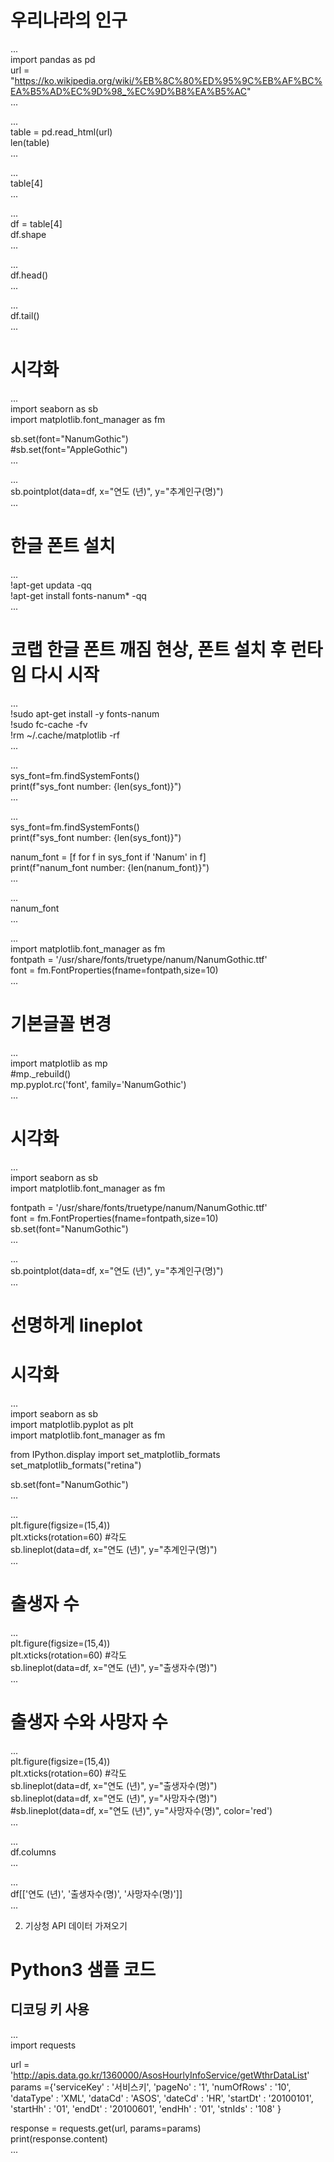 # 우리나라의 인구  
  
...  
import pandas as pd  
url = "https://ko.wikipedia.org/wiki/%EB%8C%80%ED%95%9C%EB%AF%BC%EA%B5%AD%EC%9D%98_%EC%9D%B8%EA%B5%AC"  
...
  
...  
table = pd.read_html(url)  
len(table)  
...
  
...  
table[4]  
...
  
...  
df = table[4]  
df.shape  
...
  
...  
df.head()  
...
  
...  
df.tail()  
...
  
# 시각화  
  
...  
import seaborn as sb  
import matplotlib.font_manager as fm  
  
sb.set(font="NanumGothic")  
#sb.set(font="AppleGothic")  
...
  
...  
sb.pointplot(data=df, x="연도 (년)", y="추계인구(명)")  
...
  
# 한글 폰트 설치
  
...  
!apt-get updata -qq  
!apt-get install fonts-nanum* -qq  
...
  
# 코랩 한글 폰트 깨짐 현상, 폰트 설치 후 런타임 다시 시작  
  
...  
!sudo apt-get install -y fonts-nanum  
!sudo fc-cache -fv  
!rm ~/.cache/matplotlib -rf  
...
  
...  
sys_font=fm.findSystemFonts()  
print(f"sys_font number: {len(sys_font)}")  
...
  
...  
sys_font=fm.findSystemFonts()  
print(f"sys_font number: {len(sys_font)}")  
  
nanum_font = [f for f in sys_font if 'Nanum' in f]  
print(f"nanum_font number: {len(nanum_font)}")  
...
  
...  
nanum_font  
...
  
...  
import matplotlib.font_manager as fm  
fontpath = '/usr/share/fonts/truetype/nanum/NanumGothic.ttf'  
font = fm.FontProperties(fname=fontpath,size=10)  
...
  
# 기본글꼴 변경  
  
...  
import matplotlib as mp  
#mp._rebuild()  
mp.pyplot.rc('font', family='NanumGothic')  
...

# 시각화  
  
...  
import seaborn as sb  
import matplotlib.font_manager as fm  
  
fontpath = '/usr/share/fonts/truetype/nanum/NanumGothic.ttf'  
font = fm.FontProperties(fname=fontpath,size=10)  
sb.set(font="NanumGothic")  
...
  
...  
sb.pointplot(data=df, x="연도 (년)", y="추계인구(명)")  
...
  
# 선명하게 lineplot  
# 시각화  
  
...  
import seaborn as sb  
import matplotlib.pyplot as plt  
import matplotlib.font_manager as fm  
  
from IPython.display import set_matplotlib_formats  
set_matplotlib_formats("retina")  
  
sb.set(font="NanumGothic")  
...
  
...  
plt.figure(figsize=(15,4))  
plt.xticks(rotation=60) #각도  
sb.lineplot(data=df, x="연도 (년)", y="추계인구(명)")  
...
  
# 출생자 수  
...  
plt.figure(figsize=(15,4))  
plt.xticks(rotation=60) #각도  
sb.lineplot(data=df, x="연도 (년)", y="출생자수(명)")  
...
  
# 출생자 수와 사망자 수  
  
...  
plt.figure(figsize=(15,4))  
plt.xticks(rotation=60) #각도  
sb.lineplot(data=df, x="연도 (년)", y="출생자수(명)")  
sb.lineplot(data=df, x="연도 (년)", y="사망자수(명)")  
#sb.lineplot(data=df, x="연도 (년)", y="사망자수(명)", color='red')  
...
  
...  
df.columns  
...
  
...  
df[['연도 (년)',  '출생자수(명)', '사망자수(명)']]  
...
  
2. 기상청 API 데이터 가져오기
  
# Python3 샘플 코드
## 디코딩 키 사용
  
...  
import requests  
  
url = 'http://apis.data.go.kr/1360000/AsosHourlyInfoService/getWthrDataList'  
params ={'serviceKey' : '서비스키', 'pageNo' : '1', 'numOfRows' : '10', 'dataType' : 'XML', 'dataCd' : 'ASOS', 'dateCd' : 'HR', 'startDt' : '20100101', 'startHh' : '01', 'endDt' : '20100601', 'endHh' : '01', 'stnIds' : '108' }    
  
response = requests.get(url, params=params)  
print(response.content)  
...
